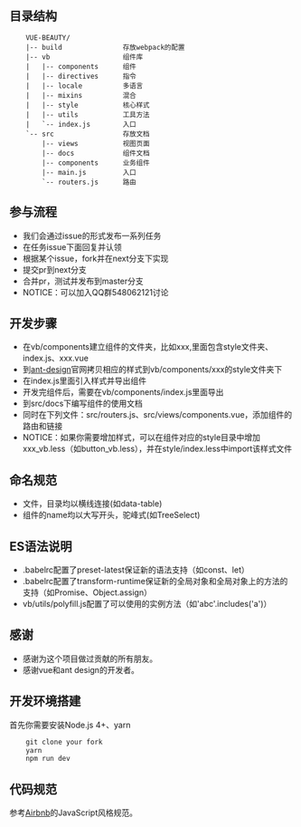 ## 目录结构
````
    VUE-BEAUTY/
    |-- build               存放webpack的配置
    |-- vb                  组件库
    |   |-- components      组件
    |   |-- directives      指令
    |   |-- locale          多语言
    |   |-- mixins          混合
    |   |-- style           核心样式
    |   |-- utils           工具方法
    |   `-- index.js        入口
    `-- src                 存放文档
        |-- views           视图页面
        |-- docs            组件文档
        |-- components      业务组件
        |-- main.js         入口
        `-- routers.js      路由
````
## 参与流程
- 我们会通过issue的形式发布一系列任务
- 在任务issue下面回复并认领
- 根据某个issue，fork并在next分支下实现
- 提交pr到next分支
- 合并pr，测试并发布到master分支
- NOTICE：可以加入QQ群548062121讨论
## 开发步骤
- 在vb/components建立组件的文件夹，比如xxx,里面包含style文件夹、index.js、xxx.vue
- 到[ant-design](https://github.com/ant-design/ant-design/tree/master/components)官网拷贝相应的样式到vb/components/xxx的style文件夹下
- 在index.js里面引入样式并导出组件
- 开发完组件后，需要在vb/components/index.js里面导出
- 到src/docs下编写组件的使用文档
- 同时在下列文件：src/routers.js、src/views/components.vue，添加组件的路由和链接
- NOTICE：如果你需要增加样式，可以在组件对应的style目录中增加xxx_vb.less（如button_vb.less），并在style/index.less中import该样式文件
## 命名规范
- 文件，目录均以横线连接(如data-table)
- 组件的name均以大写开头，驼峰式(如TreeSelect)
## ES语法说明
- .babelrc配置了preset-latest保证新的语法支持（如const、let）
- .babelrc配置了transform-runtime保证新的全局对象和全局对象上的方法的支持（如Promise、Object.assign）
- vb/utils/polyfill.js配置了可以使用的实例方法（如'abc'.includes('a')）
## 感谢
- 感谢为这个项目做过贡献的所有朋友。
- 感谢vue和ant design的开发者。
## 开发环境搭建
首先你需要安装Node.js 4+、yarn
````javascript
    git clone your fork
    yarn
    npm run dev
````
## 代码规范
参考<a href="https://github.com/airbnb/javascript" target="blank">Airbnb</a>的JavaScript风格规范。